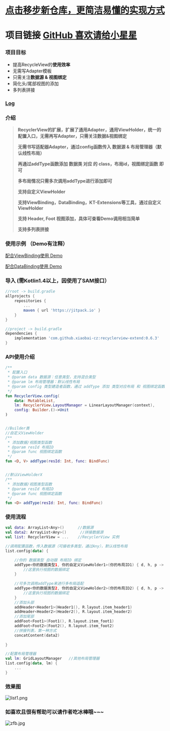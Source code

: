 # [点击移步新仓库，更简洁易懂的实现方式](https://github.com/xiaobaicz/common?tab=readme-ov-file#recyclerview%E6%89%A9%E5%B1%95)

# 项目链接 [GitHub 喜欢请给小星星](https://github.com/XiaoBaiCZ/RecyclerViewExtend/)
### 项目目标
- 提高RecycleView的**使用效率**
- 无需写Adapter模板
- 只需关注**数据源 & 视图绑定**
- 简化头/尾部视图的添加
- 多列表拼接

### [Log](https://github.com/XiaoBaiCZ/RecyclerViewExtend/tree/master/log)

### 介绍
> **RecyclerView的扩展，扩展了通用Adapter，通用ViewHolder，统一的配置入口，无需再写Adapter，只需关注数据&视图绑定**
> 
> **无需书写适配器Adapter，通过config函数传入 数据源 & 布局管理器（默认线性布局）**
> 
> **再通过addType函数添加 数据类 对应 的 class，布局id，视图绑定函数 即可**
> 
> **多布局情况只需多次调用addType进行添加即可**
> 
> **支持自定义ViewHolder**
> 
> **支持ViewBinding，DataBinding，KT-Extensions等工具，通过自定义ViewHolder**
>
> **支持 Header, Foot 视图添加，具体可查看Demo调用相当简单**
>
> **支持多列表拼接**

### 使用示例 （Demo有注释）

[配合ViewBinding使用 Demo](https://github.com/XiaoBaiCZ/RecyclerViewExtend/tree/master/demo-viewbinding/src/main/java/cc/xiaobaicz/demo_viewbinding)

[配合DataBinding使用 Demo](https://github.com/XiaoBaiCZ/RecyclerViewExtend/tree/master/demo-databinding/src/main/java/cc/xiaobaicz/demo_databinding)

### 导入 (需Kotlin1.4以上，因使用了SAM接口）
~~~ gradle
//root -> build.gradle
allprojects {
    repositories {
        ...
        maven { url 'https://jitpack.io' }
    }
}
~~~
~~~ gradle
//project -> build.gradle
dependencies {
    implementation 'com.github.xiaobai-cz:recyclerview-extend:0.6.3'
}
~~~

### API使用介绍
~~~ kotlin
/**
 * 配置入口
 * @param data 数据源：任意类型，支持混合类型
 * @param lm 布局管理器：默认线性布局
 * @param config 类型建造者函数，通过 addType 添加 类型对应布局 和 视图绑定函数
 */
fun RecyclerView.config(
    data: MutableList,
    lm: RecyclerView.LayoutManager = LinearLayoutManager(context),
    config: Builder.()->Unit
)


//Builder类
//自定义ViewHolder
/**
 * 添加数据/视图类型函数
 * @param resId 布局ID
 * @param func 视图绑定函数
 */
fun <D, V> addType(resId: Int, func: BindFunc)


//默认ViewHolderX
/**
 * 添加数据/视图类型函数
 * @param resId 布局ID
 * @param func 视图绑定函数
 */
fun <D> addType(resId: Int, func: BindFunc)
~~~

### 使用流程
~~~ kotlin
val data: ArrayList<Any>()      //数据源
val data2: ArrayList<Any>()      //拼接数据源
val list: RecyclerView = ...    //RecyclerView 实例

//调用配置函数，传入数据源（可接收多类型，通过Any），默认线性布局
list.config(data) {

    //你的 数据类型 自动跟 布局ID 绑定
    addType<你的数据类型1, 你的自定义ViewHolder1>(你的布局ID1) { d, h, p ->   //d 数据，h ViewHolder， p 下标
        //这里执行视图的数据绑定
    }
    
    //可多次调用addType来进行多布局适配
    addType<你的数据类型2, 你的自定义ViewHolder2>(你的布局ID2) { d, h, p ->   //d 数据，h ViewHolder， p 下标
        //这里执行视图的数据绑定
    }
    //添加头部
    addHeader<Header1>(Header1(), R.layout.item_header1)
    addHeader<Header2>(Header2(), R.layout.item_header2)
    //添加尾部
    addFoot<Foot1>(Foot1(), R.layout.item_foot1)
    addFoot<Foot2>(Foot2(), R.layout.item_foot2)
    //拼接列表，第一种方式
    concatContent(data2)
    
}

//配置布局管理器
val lm: GridLayoutManager   //其他布局管理器
list.config(data, lm) {
    ...
}
~~~

### 效果图
![list1.png](https://upload-images.jianshu.io/upload_images/4191132-ad053b8c9f96acff.png?imageMogr2/auto-orient/strip%7CimageView2/2/w/1240)

### 如喜欢且很有帮助可以请作者吃冰棒哦~~~
![zfb.jpg](https://upload-images.jianshu.io/upload_images/4191132-ba6603f3825d069f.jpg?imageMogr2/auto-orient/strip%7CimageView2/2/w/1240)

